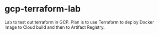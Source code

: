 # gcp-terraform-lab
Lab to test out terraform in GCP.
Plan is to use Terraform to deploy Docker image to Cloud build and then to Artifact Registry.
